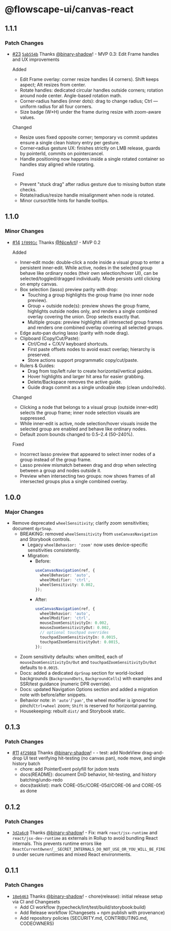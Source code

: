 # @flowscape-ui/canvas-react

## 1.1.1

### Patch Changes

- [#23](https://github.com/Flowscape-UI/canvas-react/pull/23) [`5ab554b`](https://github.com/Flowscape-UI/canvas-react/commit/5ab554bb34f4f87f2cc51fac5c52047cea6762ff) Thanks [@binary-shadow](https://github.com/binary-shadow)! - MVP 0.3: Edit Frame handles and UX improvements

  Added
  - Edit Frame overlay: corner resize handles (4 corners). Shift keeps aspect; Alt resizes from center.
  - Rotate handles: dedicated circular handles outside corners; rotation around node center. Angle-based rotation math.
  - Corner‑radius handles (inner dots): drag to change radius; Ctrl — uniform radius for all four corners.
  - Size badge (W×H) under the frame during resize with zoom-aware values.

  Changed
  - Resize uses fixed opposite corner; temporary vs commit updates ensure a single clean history entry per gesture.
  - Corner‑radius gesture UX: finishes strictly on LMB release, guards by pointerId, commits on pointercancel.
  - Handle positioning now happens inside a single rotated container so handles stay aligned while rotating.

  Fixed
  - Prevent "stuck drag" after radius gesture due to missing button state checks.
  - Rotate/radius/resize handle misalignment when node is rotated.
  - Minor cursor/title hints for handle tooltips.

## 1.1.0

### Minor Changes

- [#14](https://github.com/Flowscape-UI/canvas-react/pull/14) [`1f0991c`](https://github.com/Flowscape-UI/canvas-react/commit/1f0991c0baee961a2a2eb8c998146961dbddc17b) Thanks [@NiceArti](https://github.com/NiceArti)! - MVP 0.2

  Added
  - Inner‑edit mode: double‑click a node inside a visual group to enter a persistent inner‑edit. While active, nodes in the selected group behave like ordinary nodes (their own selection/hover UI), can be selected/toggled/dragged individually. Mode persists until clicking on empty canvas.
  - Box selection (lasso) preview parity with drop:
    - Touching a group highlights the group frame (no inner node preview).
    - Group + outside node(s): preview shows the group frame, highlights outside nodes only, and renders a single combined overlay covering the union. Drop selects exactly that.
    - Multiple groups: preview highlights all intersected group frames and renders one combined overlay covering all selected groups.
  - Edge auto‑pan during lasso (parity with node drag).
  - Clipboard (Copy/Cut/Paste):
    - Ctrl/Cmd + C/X/V keyboard shortcuts.
    - First paste offsets nodes to avoid exact overlap; hierarchy is preserved.
    - Store actions support programmatic copy/cut/paste.
  - Rulers & Guides:
    - Drag from top/left ruler to create horizontal/vertical guides.
    - Hover highlights and larger hit area for easier grabbing.
    - Delete/Backspace removes the active guide.
    - Guide drags commit as a single undoable step (clean undo/redo).

  Changed
  - Clicking a node that belongs to a visual group (outside inner‑edit) selects the group frame; inner node selection visuals are suppressed.
  - While inner‑edit is active, node selection/hover visuals inside the selected group are enabled and behave like ordinary nodes.
  - Default zoom bounds changed to 0.5–2.4 (50–240%).

  Fixed
  - Incorrect lasso preview that appeared to select inner nodes of a group instead of the group frame.
  - Lasso preview mismatch between drag and drop when selecting between a group and nodes outside it.
  - Preview when intersecting two groups: now shows frames of all intersected groups plus a single combined overlay.

## 1.0.0

### Major Changes

- Remove deprecated `wheelSensitivity`; clarify zoom sensitivities; document `dprSnap`.
  - BREAKING: removed `wheelSensitivity` from `useCanvasNavigation` and Storybook controls.
    - Legacy `wheelBehavior: 'zoom'` now uses device-specific sensitivities consistently.
    - Migration:
      - Before:
        ```ts
        useCanvasNavigation(ref, {
          wheelBehavior: 'auto',
          wheelModifier: 'ctrl',
          wheelSensitivity: 0.002,
        });
        ```
      - After:
        ```ts
        useCanvasNavigation(ref, {
          wheelBehavior: 'auto',
          wheelModifier: 'ctrl',
          mouseZoomSensitivityIn: 0.002,
          mouseZoomSensitivityOut: 0.002,
          // optional touchpad overrides
          touchpadZoomSensitivityIn: 0.0015,
          touchpadZoomSensitivityOut: 0.0015,
        });
        ```
  - Zoom sensitivity defaults: when omitted, each of `mouseZoomSensitivityIn/Out` and `touchpadZoomSensitivityIn/Out` defaults to `0.0015`.
  - Docs: added a dedicated `dprSnap` section for world-locked backgrounds (`BackgroundDots`, `BackgroundCells`) with examples and SSR/test guidance (numeric DPR override).
  - Docs: updated Navigation Options section and added a migration note with before/after snippets.
  - Behavior note: in `'auto'`/`'pan'`, the wheel modifier is ignored for pinch/`Ctrl+wheel` zoom; `Shift` is reserved for horizontal panning.
  - Housekeeping: rebuilt `dist/` and Storybook static.

## 0.1.3

### Patch Changes

- [#11](https://github.com/Flowscape-UI/canvas-react/pull/11) [`4f29868`](https://github.com/Flowscape-UI/canvas-react/commit/4f298683d15ceedfa47a6eb2359e0b4376927264) Thanks [@binary-shadow](https://github.com/binary-shadow)! - - test: add NodeView drag-and-drop UI test verifying hit-testing (no canvas pan), node move, and single history batch
  - chore: add PointerEvent polyfill for jsdom tests
  - docs(README): document DnD behavior, hit-testing, and history batching/undo-redo
  - docs(tasklist): mark CORE-05c/CORE-05d/CORE-06 and CORE-05 as done

## 0.1.2

### Patch Changes

- [`3d2a6c0`](https://github.com/Flowscape-UI/canvas-react/commit/3d2a6c0f98a3b0d9509fb566550aee700cc734ca) Thanks [@binary-shadow](https://github.com/binary-shadow)! - Fix: mark `react/jsx-runtime` and `react/jsx-dev-runtime` as externals in Rollup to avoid bundling React internals. This prevents runtime errors like `ReactCurrentOwner`/`__SECRET_INTERNALS_DO_NOT_USE_OR_YOU_WILL_BE_FIRED` under secure runtimes and mixed React environments.

## 0.1.1

### Patch Changes

- [`18e6463`](https://github.com/Flowscape-UI/canvas-react/commit/18e646301d67f422b385fcf7211504a010fe61d6) Thanks [@binary-shadow](https://github.com/binary-shadow)! - chore(release): initial release setup via CI and Changesets
  - Add CI workflow (typecheck/lint/test/build/storybook:build)
  - Add Release workflow (Changesets + npm publish with provenance)
  - Add repository policies (SECURITY.md, CONTRIBUTING.md, CODEOWNERS)
